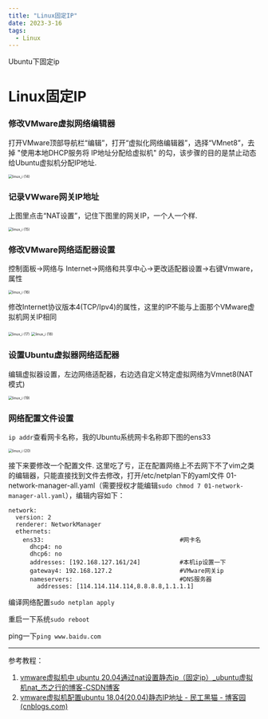 ```yaml
---
title: "Linux固定IP"
date: 2023-3-16
tags:
  - Linux
---
```


Ubuntu下固定ip

# Linux固定IP

### 修改VMware虚拟网络编辑器

打开VMware顶部导航栏“编辑”，打开“虚拟化网络编辑器”，选择“VMnet8”，去掉 "使用本地DHCP服务将 IP地址分配给虚拟机"  的勾，该步骤的目的是禁止动态给Ubuntu虚拟机分配IP地址.

<img src="https://raw.githubusercontent.com/Akejyo/imageForBlog/master/img/linux_i%20(14).png" alt="linux_i (14)" style="zoom:50%;" />

### 记录VWware网关IP地址

上图里点击“NAT设置”，记住下图里的网关IP，一个人一个样.

<img src="https://raw.githubusercontent.com/Akejyo/imageForBlog/master/img/linux_i%20(15).png" alt="linux_i (15)" style="zoom:50%;" />

### 修改VMware网络适配器设置

控制面板→网络与 Internet→网络和共享中心→更改适配器设置→右键Vmware，属性

<img src="https://raw.githubusercontent.com/Akejyo/imageForBlog/master/img/linux_i%20(16).png" alt="linux_i (16)" style="zoom:50%;" />

修改Internet协议版本4(TCP/Ipv4)的属性，这里的IP不能与上面那个VMware虚拟机网关IP相同

<img src="https://raw.githubusercontent.com/Akejyo/imageForBlog/master/img/linux_i%20(17).png" alt="linux_i (17)" style="zoom:50%;" />

<img src="https://raw.githubusercontent.com/Akejyo/imageForBlog/master/img/linux_i%20(18).png" alt="linux_i (18)" style="zoom:50%;" />

### 设置Ubuntu虚拟器网络适配器

编辑虚拟器设置，左边网络适配器，右边选自定义特定虚拟网络为Vmnet8(NAT模式)

<img src="https://raw.githubusercontent.com/Akejyo/imageForBlog/master/img/linux_i%20(19).png" alt="linux_i (19)" style="zoom:50%;" />

### 网络配置文件设置

`ip addr`查看网卡名称，我的Ubuntu系统网卡名称即下图的ens33

<img src="https://raw.githubusercontent.com/Akejyo/imageForBlog/master/img/linux_i%20(20).png" alt="linux_i (20)" style="zoom:50%;" />

接下来要修改一个配置文件. 这里吃了亏，正在配置网络上不去网下不了vim之类的编辑器，只能直接找到文件去修改，打开/etc/netplan下的yaml文件 01-network-manager-all.yaml（需要授权才能编辑`sudo chmod 7 01-network-manager-all.yaml`），编辑内容如下：

~~~
network:
  version: 2
  renderer: NetworkManager
  ethernets:
    ens33:										#网卡名
      dhcp4: no
      dhcp6: no
      addresses: [192.168.127.161/24] 			#本机ip设置一下
      gateway4: 192.168.127.2 					#VMware网关ip
      nameservers:								#DNS服务器
        addresses: [114.114.114.114,8.8.8.8,1.1.1.1]	
~~~

编译网络配置`sudo netplan apply`

重启一下系统`sudo reboot`

ping一下`ping www.baidu.com`

***

参考教程：

1.  [vmware虚拟机中 ubuntu 20.04通过nat设置静态ip（固定ip）_ubuntu虚拟机nat_杰之行的博客-CSDN博客](https://blog.csdn.net/haojie_duan/article/details/117914260) 
2.  [vmware虚拟机配置ubuntu 18.04(20.04)静态IP地址 - 民工黑猫 - 博客园 (cnblogs.com)](https://www.cnblogs.com/yyee/p/12899953.html) 